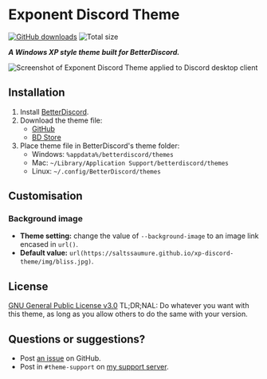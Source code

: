 # Exponent Discord Theme
[![GitHub downloads](https://img.shields.io/github/downloads/saltssaumure/xp-discord-theme/total?color=purple&label=GitHub%20downloads&style=flat-square)](https://github.com/Saltssaumure/xp-discord-theme/releases/latest "Latest release")
![Total size](https://img.shields.io/github/repo-size/saltssaumure/xp-discord-theme?style=flat-square "Total size")

***A Windows XP style theme built for BetterDiscord.***

![Screenshot of Exponent Discord Theme applied to Discord desktop client]()

## Installation
1. Install [BetterDiscord](https://betterdiscord.app/).
2. Download the theme file:
    - [GitHub](https://github.com/Saltssaumure/xp-discord-theme/releases/latest)
    - [BD Store](https://betterdiscord.app/theme/Exponent)
3. Place theme file in BetterDiscord's theme folder:
    - Windows: `%appdata%/betterdiscord/themes`
    - Mac: `~/Library/Application Support/betterdiscord/themes`
    - Linux: `~/.config/BetterDiscord/themes`
    
## Customisation

### Background image
- **Theme setting:** change the value of `--background-image` to an image link encased in `url()`.
- **Default value:** `url(https://saltssaumure.github.io/xp-discord-theme/img/bliss.jpg)`.

## License
[GNU General Public License v3.0](https://github.com/Saltssaumure/xp-discord-theme/blob/main/LICENSE)
<span title="Too long; didn't read; not a lawyer">TL;DR;NAL</span>: Do whatever you want with this theme, as long as you allow others to do the same with your version.

## Questions or suggestions?
- Post [an issue](https://github.com/Saltssaumure/xp-discord-theme/issues) on GitHub.
- Post in `#theme-support` on [my support server](https://discord.gg/uy8nKQVatp).
